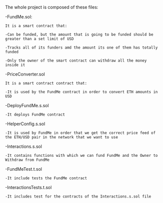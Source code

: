 The whole project is composed of these files:


-FundMe.sol:

    It is a smart contract that:

    -Can be funded, but the amount that is going to be funded should be greater than a set limit of USD

    -Tracks all of its funders amd the amount its one of them has totally funded

    -Only the owner of the smart contract can withdraw all the money inside it


-PriceConverter.sol

    It is a smart contract contract that:

    -It is used by the FundMe contract in order to convert ETH amounts in USD


-DeployFundMe.s.sol

    -It deploys FundMe contract


-HelperConfig.s.sol

    -It is used by FundMe in order that we get the correct price feed of the ETH/USD pair in the network that we want to use


-Interactions.s.sol

    -It contains functions with which we can fund FundMe and the Owner to Withdraw from FundMe


-FundMeTest.t.sol

    -It include tests the FundMe contract 


-InteractionsTests.t.sol

    -It includes test for the contracts of the Interactions.s.sol file